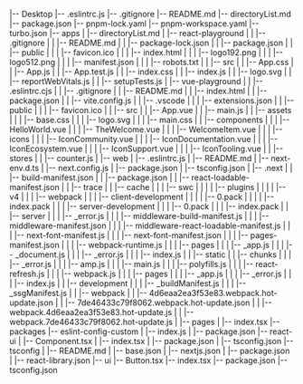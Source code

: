 |-- Desktop
    |-- .eslintrc.js
    |-- .gitignore
    |-- README.md
    |-- directoryList.md
    |-- package.json
    |-- pnpm-lock.yaml
    |-- pnpm-workspace.yaml
    |-- turbo.json
    |-- apps
    |   |-- directoryList.md
    |   |-- react-playground
    |   |   |-- .gitignore
    |   |   |-- README.md
    |   |   |-- package-lock.json
    |   |   |-- package.json
    |   |   |-- public
    |   |   |   |-- favicon.ico
    |   |   |   |-- index.html
    |   |   |   |-- logo192.png
    |   |   |   |-- logo512.png
    |   |   |   |-- manifest.json
    |   |   |   |-- robots.txt
    |   |   |-- src
    |   |       |-- App.css
    |   |       |-- App.js
    |   |       |-- App.test.js
    |   |       |-- index.css
    |   |       |-- index.js
    |   |       |-- logo.svg
    |   |       |-- reportWebVitals.js
    |   |       |-- setupTests.js
    |   |-- vue-playground
    |   |   |-- .eslintrc.cjs
    |   |   |-- .gitignore
    |   |   |-- README.md
    |   |   |-- index.html
    |   |   |-- package.json
    |   |   |-- vite.config.js
    |   |   |-- .vscode
    |   |   |   |-- extensions.json
    |   |   |-- public
    |   |   |   |-- favicon.ico
    |   |   |-- src
    |   |       |-- App.vue
    |   |       |-- main.js
    |   |       |-- assets
    |   |       |   |-- base.css
    |   |       |   |-- logo.svg
    |   |       |   |-- main.css
    |   |       |-- components
    |   |       |   |-- HelloWorld.vue
    |   |       |   |-- TheWelcome.vue
    |   |       |   |-- WelcomeItem.vue
    |   |       |   |-- icons
    |   |       |       |-- IconCommunity.vue
    |   |       |       |-- IconDocumentation.vue
    |   |       |       |-- IconEcosystem.vue
    |   |       |       |-- IconSupport.vue
    |   |       |       |-- IconTooling.vue
    |   |       |-- stores
    |   |           |-- counter.js
    |   |-- web
    |       |-- .eslintrc.js
    |       |-- README.md
    |       |-- next-env.d.ts
    |       |-- next.config.js
    |       |-- package.json
    |       |-- tsconfig.json
    |       |-- .next
    |       |   |-- build-manifest.json
    |       |   |-- package.json
    |       |   |-- react-loadable-manifest.json
    |       |   |-- trace
    |       |   |-- cache
    |       |   |   |-- swc
    |       |   |   |   |-- plugins
    |       |   |   |       |-- v4
    |       |   |   |-- webpack
    |       |   |       |-- client-development
    |       |   |       |   |-- 0.pack
    |       |   |       |   |-- index.pack
    |       |   |       |-- server-development
    |       |   |           |-- 0.pack
    |       |   |           |-- index.pack
    |       |   |-- server
    |       |   |   |-- _error.js
    |       |   |   |-- middleware-build-manifest.js
    |       |   |   |-- middleware-manifest.json
    |       |   |   |-- middleware-react-loadable-manifest.js
    |       |   |   |-- next-font-manifest.js
    |       |   |   |-- next-font-manifest.json
    |       |   |   |-- pages-manifest.json
    |       |   |   |-- webpack-runtime.js
    |       |   |   |-- pages
    |       |   |       |-- _app.js
    |       |   |       |-- _document.js
    |       |   |       |-- _error.js
    |       |   |       |-- index.js
    |       |   |-- static
    |       |       |-- chunks
    |       |       |   |-- _error.js
    |       |       |   |-- amp.js
    |       |       |   |-- main.js
    |       |       |   |-- polyfills.js
    |       |       |   |-- react-refresh.js
    |       |       |   |-- webpack.js
    |       |       |   |-- pages
    |       |       |       |-- _app.js
    |       |       |       |-- _error.js
    |       |       |       |-- index.js
    |       |       |-- development
    |       |       |   |-- _buildManifest.js
    |       |       |   |-- _ssgManifest.js
    |       |       |-- webpack
    |       |           |-- 4d6eaa2ea3f53e83.webpack.hot-update.json
    |       |           |-- 7de46433c79f8062.webpack.hot-update.json
    |       |           |-- webpack.4d6eaa2ea3f53e83.hot-update.js
    |       |           |-- webpack.7de46433c79f8062.hot-update.js
    |       |-- pages
    |           |-- index.tsx
    |-- packages
        |-- eslint-config-custom
        |   |-- index.js
        |   |-- package.json
        |-- react-ui
        |   |-- Component.tsx
        |   |-- index.tsx
        |   |-- package.json
        |   |-- tsconfig.json
        |-- tsconfig
        |   |-- README.md
        |   |-- base.json
        |   |-- nextjs.json
        |   |-- package.json
        |   |-- react-library.json
        |-- ui
            |-- Button.tsx
            |-- index.tsx
            |-- package.json
            |-- tsconfig.json
